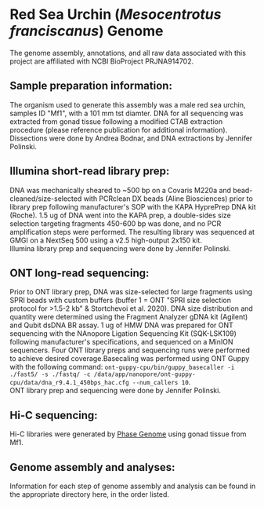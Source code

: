 # Red Sea Urchin (*Mesocentrotus franciscanus*) Genome

The genome assembly, annotations, and all raw data associated with this project are affiliated with NCBI BioProject PRJNA914702.


## Sample preparation information:

The organism used to generate this assembly was a male red sea urchin, samples ID "Mf1", with a 101 mm tst diamter. DNA for all sequencing was extracted from gonad tissue following a modified CTAB extraction procedure (please reference publication for additional information).  
Dissections were done by Andrea Bodnar, and DNA extractions by Jennifer Polinski. 

## Illumina short-read library prep:

DNA was mechanically sheared to ~500 bp on a Covaris M220a and bead-cleaned/size-selected with PCRclean DX beads (Aline Biosciences) prior to library prep following manufacturer's SOP with the KAPA HyprePrep DNA kit (Roche). 1.5 ug of DNA went into the KAPA prep, a double-sides size selection targeting fragments 450-600 bp was done, and no PCR amplification steps were performed. The resulting library was sequenced at GMGI on a NextSeq 500 using a v2.5 high-output 2x150 kit.  
Illumina library prep and sequencing were done by Jennifer Polinski.

## ONT long-read sequencing:

Prior to ONT library prep, DNA was size-selected for large fragments using SPRI beads with custom buffers (buffer 1 = ONT "SPRI size selection protocol for >1.5-2 kb"  & Stortchevoi et al. 2020). DNA size distribution and quantity were determined using the Fragment Analyzer gDNA kit (Agilent) and Qubit dsDNA BR assay. 1 ug of HMW DNA was prepared for ONT sequencing with the NAnopore Ligation Sequencing Kit (SQK-LSK109) following manufacturer's specifications, and sequenced on a MinION sequencers. Four ONT library preps and sequencing runs were performed to achieve desired coverage.Basecaling was performed using ONT Guppy with the following command: ```ont-guppy-cpu/bin/guppy_basecaller -i ./fast5/ -s ./fastq/ -c /data/app/nanopore/ont-guppy-cpu/data/dna_r9.4.1_450bps_hac.cfg --num_callers 10```.   
ONT library prep and sequencing were done by Jennifer Polinski.

## Hi-C sequencing:

Hi-C libraries were generated by [Phase Genome](https://phasegenomics.com/) using gonad tissue from Mf1.  

## Genome assembly and analyses:

Information for each step of genome assembly and analysis can be found in the appropriate directory here, in the order listed. 

